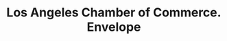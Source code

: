 ---
doi: 10.7916/D8CC2BP3
date_other: '1932'
date_other_textual: '1932'
form: printed ephemera
genre:
- Envelopes
name:
- Los Angeles Chamber of Commerce
object_in_context_url: https://biggert.cul.columbia.edu/items/view/ave_biggert_00009
subject_hierarchical_geographic:
- Los Angeles, California, United States
subject_name:
- Los Angeles Chamber of Commerce
title: Los Angeles Chamber of Commerce. Envelope
sort_title: Los Angeles Chamber of Commerce. Envelope
call_number: ave_biggert_00009
coordinates:
- 34.05,-118.25
pid: ave_biggert_00009
identifiers: ave_biggert_00009
thumbnail: https://derivativo-2.library.columbia.edu/iiif/2/ldpd:342749/full/!256,256/0/native.jpg
permalink: /biggert/ave_biggert_00009/
layout: iiif-image-page
---